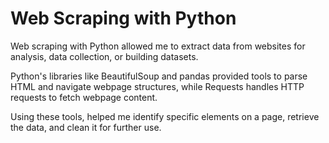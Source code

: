 # Web Scraping with Python
Web scraping with Python allowed  me to extract data from websites for analysis, data collection, or building datasets. 

Python's libraries like BeautifulSoup and pandas provided tools to parse HTML and navigate webpage structures, while Requests handles HTTP requests to fetch webpage content.

Using these tools, helped me  identify specific elements on a page, retrieve the data, and clean it for further use. 

